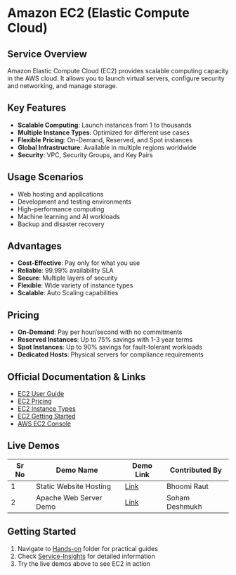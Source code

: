 # Amazon EC2 (Elastic Compute Cloud)

## Service Overview
Amazon Elastic Compute Cloud (EC2) provides scalable computing capacity in the AWS cloud. It allows you to launch virtual servers, configure security and networking, and manage storage.

## Key Features
- **Scalable Computing**: Launch instances from 1 to thousands
- **Multiple Instance Types**: Optimized for different use cases
- **Flexible Pricing**: On-Demand, Reserved, and Spot instances
- **Global Infrastructure**: Available in multiple regions worldwide
- **Security**: VPC, Security Groups, and Key Pairs

## Usage Scenarios
- Web hosting and applications
- Development and testing environments
- High-performance computing
- Machine learning and AI workloads
- Backup and disaster recovery

## Advantages
- **Cost-Effective**: Pay only for what you use
- **Reliable**: 99.99% availability SLA
- **Secure**: Multiple layers of security
- **Flexible**: Wide variety of instance types
- **Scalable**: Auto Scaling capabilities

## Pricing
- **On-Demand**: Pay per hour/second with no commitments
- **Reserved Instances**: Up to 75% savings with 1-3 year terms
- **Spot Instances**: Up to 90% savings for fault-tolerant workloads
- **Dedicated Hosts**: Physical servers for compliance requirements

## Official Documentation & Links
- [EC2 User Guide](https://docs.aws.amazon.com/ec2/)
- [EC2 Pricing](https://aws.amazon.com/ec2/pricing/)
- [EC2 Instance Types](https://aws.amazon.com/ec2/instance-types/)
- [EC2 Getting Started](https://aws.amazon.com/ec2/getting-started/)
- [AWS EC2 Console](https://console.aws.amazon.com/ec2/)

## Live Demos

| Sr No | Demo Name | Demo Link | Contributed By |
|-------|-----------|-----------|----------------|
| 1 | Static Website Hosting | [Link](http://3.92.199.168/) | Bhoomi Raut |
| 2 | Apache Web Server Demo | [Link](http://3.92.199.168/) | Soham Deshmukh |

## Getting Started
1. Navigate to [Hands-on](./Hands-on/) folder for practical guides
2. Check [Service-Insights](./Service-Insights/) for detailed information
3. Try the live demos above to see EC2 in action